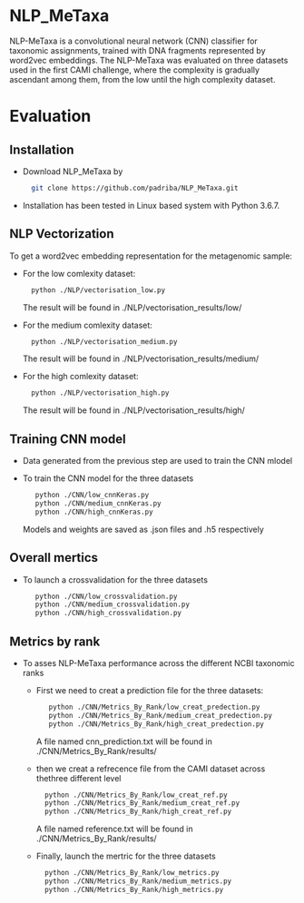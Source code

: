 # NLP_MeTaxa
NLP-MeTaxa is a convolutional neural network (CNN) classifier for taxonomic assignments, trained with DNA fragments represented by word2vec embeddings.
The NLP-MeTaxa was evaluated on three datasets used in the first CAMI challenge, where the complexity is gradually ascendant among them, from the low until the high complexity dataset.

# Evaluation
  ## Installation
  - Download NLP_MeTaxa by 
    ```sh
      git clone https://github.com/padriba/NLP_MeTaxa.git
      ```
   - Installation has been tested in Linux based system with Python 3.6.7.
  
  ## NLP Vectorization
  To get a word2vec embedding representation for the metagenomic sample:
   - For the low comlexity dataset:
   
      ```sh
        python ./NLP/vectorisation_low.py
      ```
     The result will be found in ./NLP/vectorisation_results/low/
    
   - For the medium comlexity dataset:
   
      ```sh
        python ./NLP/vectorisation_medium.py
      ```
     The result will be found in ./NLP/vectorisation_results/medium/
     
   - For the high comlexity dataset:
   
      ```sh
        python ./NLP/vectorisation_high.py
      ```
     The result will be found in ./NLP/vectorisation_results/high/
     
  ## Training CNN model
   - Data generated from the previous step are used to train the CNN mlodel
   - To train the CNN model for the three datasets
    
       ```sh
          python ./CNN/low_cnnKeras.py
          python ./CNN/medium_cnnKeras.py
          python ./CNN/high_cnnKeras.py
        ```
        Models and weights are saved as .json files and .h5 respectively
  ## Overall mertics      
   - To launch a crossvalidation for the three datasets
   
       ```sh
          python ./CNN/low_crossvalidation.py
          python ./CNN/medium_crossvalidation.py
          python ./CNN/high_crossvalidation.py
        ```
  ## Metrics by rank
  
  - To asses NLP-MeTaxa performance across the different NCBI taxonomic ranks 
    *  First we need to creat a prediction file for the three datasets:
       ```sh
          python ./CNN/Metrics_By_Rank/low_creat_predection.py
          python ./CNN/Metrics_By_Rank/medium_creat_predection.py
          python ./CNN/Metrics_By_Rank/high_creat_predection.py
        ```
       A file named cnn_prediction.txt will be found in ./CNN/Metrics_By_Rank/results/
       
    * then we creat a refrecence file from the CAMI dataset across thethree different level
    
        ```sh
          python ./CNN/Metrics_By_Rank/low_creat_ref.py
          python ./CNN/Metrics_By_Rank/medium_creat_ref.py
          python ./CNN/Metrics_By_Rank/high_creat_ref.py
        ```
        
        A file named reference.txt will be found in ./CNN/Metrics_By_Rank/results/
        
     * Finally, launch the mertric for the three datasets
     
        ```sh
          python ./CNN/Metrics_By_Rank/low_metrics.py
          python ./CNN/Metrics_By_Rank/medium_metrics.py
          python ./CNN/Metrics_By_Rank/high_metrics.py
        ```
     
